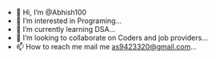 - 👋 Hi, I’m @Abhish100
- 👀 I’m interested in Programing...
- 🌱 I’m currently learning DSA...
- 💞️ I’m looking to collaborate on Coders and job providers...
- 📫 How to reach me mail me as9423320@gmail.com...

<!---
Abhish100/Abhish100 is a ✨ special ✨ repository because its `README.md` (this file) appears on your GitHub profile.
You can click the Preview link to take a look at your changes.
--->

